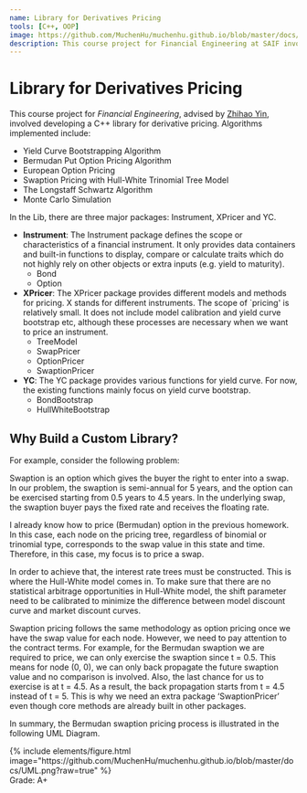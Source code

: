 ```yaml
---
name: Library for Derivatives Pricing
tools: [C++, OOP]
image: https://github.com/MuchenHu/muchenhu.github.io/blob/master/docs/option_pricing.png?raw=true
description: This course project for Financial Engineering at SAIF involved developing a C++ library for derivative pricing. 
---
```


# Library for Derivatives Pricing

This course project for *Financial Engineering*, advised by [Zhihao Yin](https://en.saif.sjtu.edu.cn/faculty-research/yin-zhihao), involved developing a C++ library for derivative pricing. Algorithms implemented include:

- Yield Curve Bootstrapping Algorithm
- Bermudan Put Option Pricing Algorithm
- European Option Pricing
- Swaption Pricing with Hull-White Trinomial Tree Model
- The Longstaff Schwartz Algorithm
- Monte Carlo Simulation

<!-- Object-oriented analysis and design is all about figuring out what objects are and how they should interact. An object is a collection of data and associated behaviors. The key purpose of modeling an object in object-oriented design is to determine what the *public interface* of that object will be. The interface is the collection of attributes and methods that other objects can access to interact with that object. -->

In the Lib, there are three major packages: Instrument, XPricer and YC.
- **Instrument**: The Instrument package defines the scope or characteristics of a financial instrument. It only provides data containers and built-in functions to display, compare or calculate traits which do not highly rely on other objects or extra inputs (e.g. yield to maturity).
    - Bond
    - Option
- **XPricer**: The XPricer package provides different models and methods for pricing. X stands for different instruments. The scope of `pricing' is relatively small. It does not include model calibration and yield curve bootstrap etc, although these processes are necessary when we want to price an instrument. 
    - TreeModel
    - SwapPricer
    - OptionPricer
    - SwaptionPricer
- **YC**: The YC package provides various functions for yield curve. For now, the existing functions mainly focus on yield curve bootstrap.
    - BondBootstrap
    - HullWhiteBootstrap

## Why Build a Custom Library?

For example, consider the following problem:

Swaption is an option which gives the buyer the right to enter into a swap. In our problem, the swaption is semi-annual for 5 years, and the option can be exercised starting from 0.5 years to 4.5 years. In the underlying swap, the swaption buyer pays the fixed rate and receives the floating rate.

I already know how to price (Bermudan) option in the previous homework. In this case, each node on the pricing tree, regardless of binomial or trinomial type, corresponds to the swap value in this state and time. Therefore, in this case, my focus is to price a swap.

In order to achieve that, the interest rate trees must be constructed. This is where the Hull-White model comes in. To make sure that there are no statistical arbitrage opportunities in Hull-White model, the shift parameter need to be calibrated to minimize the difference between model discount curve and market discount curves.

Swaption pricing follows the same methodology as option pricing once we have the swap value for each node. However, we need to pay attention to the contract terms. For example, for the Bermudan swaption we are required to price, we can only exercise the swaption since t = 0.5. This means for node (0, 0), we can only back propagate the future swaption value and no comparison is involved. Also, the last chance for us to exercise is at t = 4.5. As a result, the back propagation starts from t = 4.5 instead of t = 5. This is why we need an extra package ‘SwaptionPricer’ even though core methods are already built in other packages.

In summary, the Bermudan swaption pricing process is illustrated in the following UML Diagram.

<div class="row">
    {% include elements/figure.html image="https://github.com/MuchenHu/muchenhu.github.io/blob/master/docs/UML.png?raw=true" %}
</div>
Grade: A+